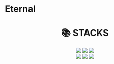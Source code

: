 # Eternal
<div align=center><h1>📚 STACKS</h1></div>

<div align=center> 
    <img src="https://img.shields.io/badge/Postgresql-색상?style=for-the-badge&logo=Postgresql&logoColor=white">
  <img src="https://img.shields.io/badge/FastAPI-007396?style=for-the-badge&logo=FastAPI&logoColor=white">
  <img src="https://img.shields.io/badge/claude-E34F26?style=for-the-badge&logo=claude&logoColor=white">
    <br>
<img src="https://img.shields.io/badge/TailwindCss-181717?style=for-the-badge&logo=Tailwindcss&logoColor=white">
  <img src="https://img.shields.io/badge/github-181717?style=for-the-badge&logo=github&logoColor=white">
  <img src="https://img.shields.io/badge/git-F05032?style=for-the-badge&logo=git&logoColor=white">
  <br>
</div>

